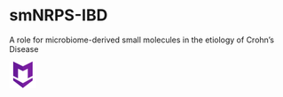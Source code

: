 # smNRPS-IBD
A role for microbiome-derived small molecules in the etiology of Crohn’s Disease


![alt text](https://github.com/adam-p/markdown-here/raw/master/src/common/images/icon48.png "Computational/Experimental approach")
